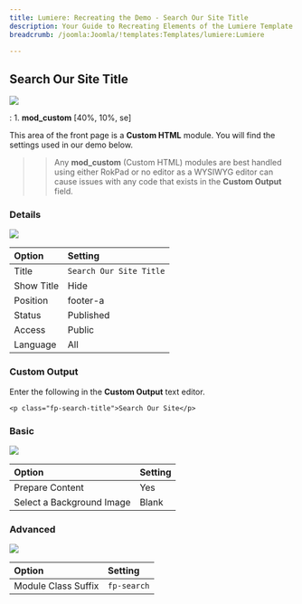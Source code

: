 ```yaml
---
title: Lumiere: Recreating the Demo - Search Our Site Title
description: Your Guide to Recreating Elements of the Lumiere Template for Joomla
breadcrumb: /joomla:Joomla/!templates:Templates/lumiere:Lumiere

---
```


Search Our Site Title
-----
![][demo]

:   1. **mod_custom** [40%, 10%, se]

This area of the front page is a **Custom HTML** module. You will find the settings used in our demo below.

>> Any **mod_custom** (Custom HTML) modules are best handled using either RokPad or no editor as a WYSIWYG editor can cause issues with any code that exists in the **Custom Output** field.

### Details
![][demo2]

| Option     | Setting                                                            |
| :--------- | :----------------------------------------------------------------- |
| Title      | `Search Our Site Title`                                            |
| Show Title | Hide                                                               |
| Position   | footer-a                                                           |
| Status     | Published                                                          |
| Access     | Public                                                             |
| Language   | All                                                                |

### Custom Output
Enter the following in the **Custom Output** text editor.

~~~
<p class="fp-search-title">Search Our Site</p>
~~~

### Basic
![][demo3]

| Option                    | Setting |
| :------------------------ | :------ |
| Prepare Content           | Yes     |
| Select a Background Image | Blank   |

### Advanced
![][demo4]

| Option              | Setting                       |  
| :------------------ | :---------------------------- |  
| Module Class Suffix | `fp-search`                   |    

[demo]: assets/demo_1.jpeg
[demo2]: assets/searchtitle_1.jpeg
[demo3]: assets/searchtitle_2.jpeg
[demo4]: assets/searchtitle_3.jpeg